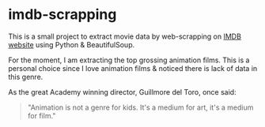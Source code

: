 # imdb-scrapping

This is a small project to extract movie data by web-scrapping on [IMDB website](https://www.imdb.com/search/title/?title_type=movie&genres=animation&sort=boxoffice_gross_us,desc&explore=title_type,genres) using Python & BeautifulSoup. 

For the moment, I am extracting the top grossing animation films. This is a personal choice since I love animation films & noticed there is lack of data in this genre. 

As the great Academy winning director, Guillmore del Toro, once said: 
>"Animation is not a genre for kids. It's a medium for art, it's a medium for film."

